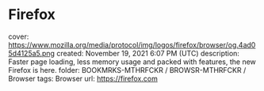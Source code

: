 # Firefox

cover: https://www.mozilla.org/media/protocol/img/logos/firefox/browser/og.4ad05d4125a5.png
created: November 19, 2021 6:07 PM (UTC)
description: Faster page loading, less memory usage and packed with features, the new Firefox is here.
folder: BOOKMRKS-MTHRFCKR / BROWSR-MTHRFCKR / Browser
tags: Browser
url: https://firefox.com